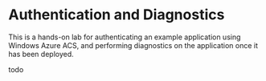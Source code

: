 Authentication and Diagnostics
===============================

This is a hands-on lab for authenticating an example application using Windows Azure ACS, and performing diagnostics on the application once it has been deployed.

todo